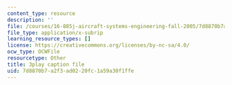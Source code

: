 ```yaml
---
content_type: resource
description: ''
file: /courses/16-885j-aircraft-systems-engineering-fall-2005/7d8870b7a2f3ad0220fc1a59a30f1ffe_bOAyzURugaw.srt
file_type: application/x-subrip
learning_resource_types: []
license: https://creativecommons.org/licenses/by-nc-sa/4.0/
ocw_type: OCWFile
resourcetype: Other
title: 3play caption file
uid: 7d8870b7-a2f3-ad02-20fc-1a59a30f1ffe
---
```

